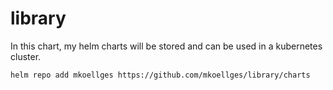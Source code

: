 # library

In this chart, my helm charts will be stored and can be used in a kubernetes cluster.

```bash
helm repo add mkoellges https://github.com/mkoellges/library/charts
```
